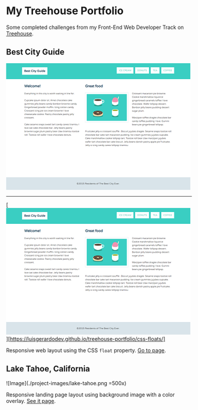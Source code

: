# My Treehouse Portfolio

Some completed challenges from my Front-End Web Developer Track on [Treehouse](https://teamtreehouse.com/).

## Best City Guide

![Image](./project-images/best-city-guide.png)

--------------

[![Image](./project-images/best-city-guide.png)][https://luisgerardodev.github.io/treehouse-portfolio/css-floats/]

Responsive web layout using the CSS `float` property. [Go to page](https://luisgerardodev.github.io/treehouse-portfolio/css-floats/).

## Lake Tahoe, California

![Image](./project-images/lake-tahoe.png =500x)

Responsive landing page layout using background image with a color overlay. [See it page](https://luisgerardodev.github.io/treehouse-portfolio/css-shadows/).